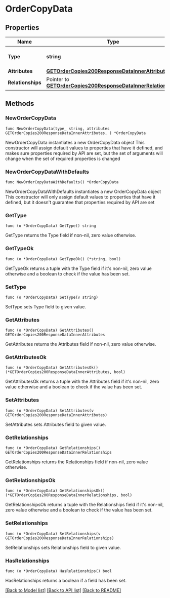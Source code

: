 # OrderCopyData

## Properties

Name | Type | Description | Notes
------------ | ------------- | ------------- | -------------
**Type** | **string** | The resource&#39;s type | [default to "order_copies"]
**Attributes** | [**GETOrderCopies200ResponseDataInnerAttributes**](GETOrderCopies200ResponseDataInnerAttributes.md) |  | 
**Relationships** | Pointer to [**GETOrderCopies200ResponseDataInnerRelationships**](GETOrderCopies200ResponseDataInnerRelationships.md) |  | [optional] 

## Methods

### NewOrderCopyData

`func NewOrderCopyData(type_ string, attributes GETOrderCopies200ResponseDataInnerAttributes, ) *OrderCopyData`

NewOrderCopyData instantiates a new OrderCopyData object
This constructor will assign default values to properties that have it defined,
and makes sure properties required by API are set, but the set of arguments
will change when the set of required properties is changed

### NewOrderCopyDataWithDefaults

`func NewOrderCopyDataWithDefaults() *OrderCopyData`

NewOrderCopyDataWithDefaults instantiates a new OrderCopyData object
This constructor will only assign default values to properties that have it defined,
but it doesn't guarantee that properties required by API are set

### GetType

`func (o *OrderCopyData) GetType() string`

GetType returns the Type field if non-nil, zero value otherwise.

### GetTypeOk

`func (o *OrderCopyData) GetTypeOk() (*string, bool)`

GetTypeOk returns a tuple with the Type field if it's non-nil, zero value otherwise
and a boolean to check if the value has been set.

### SetType

`func (o *OrderCopyData) SetType(v string)`

SetType sets Type field to given value.


### GetAttributes

`func (o *OrderCopyData) GetAttributes() GETOrderCopies200ResponseDataInnerAttributes`

GetAttributes returns the Attributes field if non-nil, zero value otherwise.

### GetAttributesOk

`func (o *OrderCopyData) GetAttributesOk() (*GETOrderCopies200ResponseDataInnerAttributes, bool)`

GetAttributesOk returns a tuple with the Attributes field if it's non-nil, zero value otherwise
and a boolean to check if the value has been set.

### SetAttributes

`func (o *OrderCopyData) SetAttributes(v GETOrderCopies200ResponseDataInnerAttributes)`

SetAttributes sets Attributes field to given value.


### GetRelationships

`func (o *OrderCopyData) GetRelationships() GETOrderCopies200ResponseDataInnerRelationships`

GetRelationships returns the Relationships field if non-nil, zero value otherwise.

### GetRelationshipsOk

`func (o *OrderCopyData) GetRelationshipsOk() (*GETOrderCopies200ResponseDataInnerRelationships, bool)`

GetRelationshipsOk returns a tuple with the Relationships field if it's non-nil, zero value otherwise
and a boolean to check if the value has been set.

### SetRelationships

`func (o *OrderCopyData) SetRelationships(v GETOrderCopies200ResponseDataInnerRelationships)`

SetRelationships sets Relationships field to given value.

### HasRelationships

`func (o *OrderCopyData) HasRelationships() bool`

HasRelationships returns a boolean if a field has been set.


[[Back to Model list]](../README.md#documentation-for-models) [[Back to API list]](../README.md#documentation-for-api-endpoints) [[Back to README]](../README.md)


